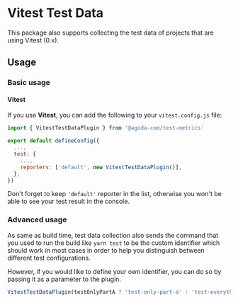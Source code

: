 # Vitest Test Data

This package also supports collecting the test data of projects that are using Vitest (0.x).

## Usage

### Basic usage

#### Vitest

If you use **Vitest**, you can add the following to your `vitest.config.js` file:

```javascript
import { VitestTestDataPlugin } from '@agoda-com/test-metrics'

export default defineConfig({
  ...,
  test: {
    ...,
    reporters: ['default', new VitestTestDataPlugin()],
  },
})
```

Don't forget to keep `'default'` reporter in the list, otherwise you won't be able to see your test result in the console.

### Advanced usage

As same as build time, test data collection also sends the command that you used to run the build like `yarn test` to be the custom identifier which should work in most cases in order to help you distinguish between different test configurations.

However, if you would like to define your own identifier, you can do so by passing it as a parameter to the plugin.

```javascript
VitestTestDataPlugin(testOnlyPartA ? 'test-only-part-a' : 'test-everything');
```
